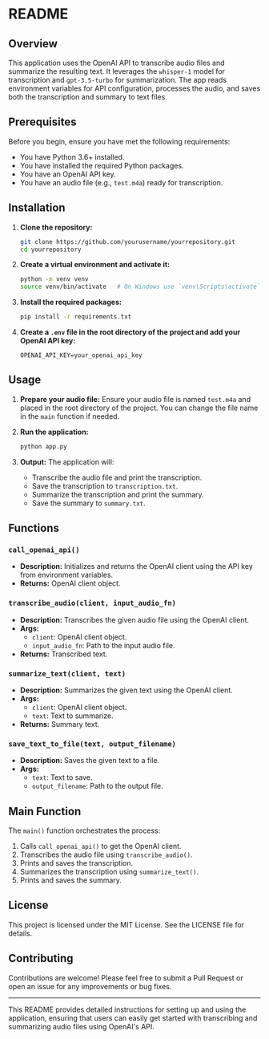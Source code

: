 # README

## Overview

This application uses the OpenAI API to transcribe audio files and summarize the resulting text. It leverages the `whisper-1` model for transcription and `gpt-3.5-turbo` for summarization. The app reads environment variables for API configuration, processes the audio, and saves both the transcription and summary to text files.

## Prerequisites

Before you begin, ensure you have met the following requirements:
- You have Python 3.6+ installed.
- You have installed the required Python packages.
- You have an OpenAI API key.
- You have an audio file (e.g., `test.m4a`) ready for transcription.

## Installation

1. **Clone the repository:**
   ```bash
   git clone https://github.com/yourusername/yourrepository.git
   cd yourrepository
   ```

2. **Create a virtual environment and activate it:**
   ```bash
   python -m venv venv
   source venv/bin/activate   # On Windows use `venv\Scripts\activate`
   ```

3. **Install the required packages:**
   ```bash
   pip install -r requirements.txt
   ```

4. **Create a `.env` file in the root directory of the project and add your OpenAI API key:**
   ```plaintext
   OPENAI_API_KEY=your_openai_api_key
   ```

## Usage

1. **Prepare your audio file:**
   Ensure your audio file is named `test.m4a` and placed in the root directory of the project. You can change the file name in the `main` function if needed.

2. **Run the application:**
   ```bash
   python app.py
   ```

3. **Output:**
   The application will:
   - Transcribe the audio file and print the transcription.
   - Save the transcription to `transcription.txt`.
   - Summarize the transcription and print the summary.
   - Save the summary to `summary.txt`.

## Functions

### `call_openai_api()`
- **Description:** Initializes and returns the OpenAI client using the API key from environment variables.
- **Returns:** OpenAI client object.

### `transcribe_audio(client, input_audio_fn)`
- **Description:** Transcribes the given audio file using the OpenAI client.
- **Args:**
  - `client`: OpenAI client object.
  - `input_audio_fn`: Path to the input audio file.
- **Returns:** Transcribed text.

### `summarize_text(client, text)`
- **Description:** Summarizes the given text using the OpenAI client.
- **Args:**
  - `client`: OpenAI client object.
  - `text`: Text to summarize.
- **Returns:** Summary text.

### `save_text_to_file(text, output_filename)`
- **Description:** Saves the given text to a file.
- **Args:**
  - `text`: Text to save.
  - `output_filename`: Path to the output file.

## Main Function

The `main()` function orchestrates the process:
1. Calls `call_openai_api()` to get the OpenAI client.
2. Transcribes the audio file using `transcribe_audio()`.
3. Prints and saves the transcription.
4. Summarizes the transcription using `summarize_text()`.
5. Prints and saves the summary.

## License

This project is licensed under the MIT License. See the LICENSE file for details.

## Contributing

Contributions are welcome! Please feel free to submit a Pull Request or open an issue for any improvements or bug fixes.


---

This README provides detailed instructions for setting up and using the application, ensuring that users can easily get started with transcribing and summarizing audio files using OpenAI's API.
```
